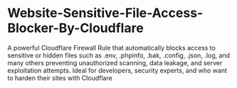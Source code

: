# Website-Sensitive-File-Access-Blocker-By-Cloudflare
A powerful Cloudflare Firewall Rule that automatically blocks access to sensitive or hidden files such as .env, .phpinfo, .bak, .config, .json, .log, and many others preventing unauthorized scanning, data leakage, and server exploitation attempts. Ideal for developers, security experts, and  who want to harden their sites with Cloudflare
